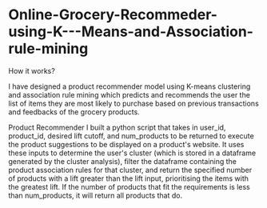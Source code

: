 # Online-Grocery-Recommeder-using-K---Means-and-Association-rule-mining
How it works?

I have designed a product recommender model using K-means clustering and association rule mining which predicts and recommends the user the list of items they are most likely to purchase based on previous transactions and feedbacks of the grocery products. 

Product Recommender
I built a python script that takes in user_id, product_id, desired lift cutoff, and num_products to be returned to execute the product suggestions to be displayed on a product's website. 
It uses these inputs to determine the user's cluster (which is stored in a dataframe generated by the cluster analysis), filter the dataframe containing the product association rules for that cluster, and return the specified number of products with a lift greater than the lift input, prioritising the items with the greatest lift. If the number of products that fit the requirements is less than num_products, it will return all products that do.

